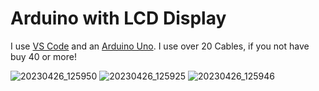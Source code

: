 # Arduino with LCD Display

I use [VS Code](https://code.visualstudio.com) and an [Arduino Uno](https://google.com/search?q=Arduino+Uno).
I use over 20 Cables, if you not have buy 40 or more!


![20230426_125950](https://user-images.githubusercontent.com/109358910/234615870-a41c6baa-a590-4829-ab02-5d7b7e02fe61.jpg)
![20230426_125925](https://user-images.githubusercontent.com/109358910/234615891-33b61109-9034-4cc4-b428-9b3ae9b3bbf5.jpg)
![20230426_125946](https://user-images.githubusercontent.com/109358910/234615912-14488cf7-f70b-4b25-ac6b-f62d5d950e4a.jpg)
